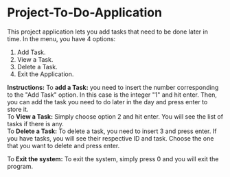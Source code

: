 # Project-To-Do-Application
This project application lets you add tasks that need to be done later in time. 
In the menu, you have 4 options: 
1. Add Task.
2. View a Task.
3. Delete a Task. 
0. Exit the Application.

**Instructions:** 
To **add a Task:**
 you need to insert the number corresponding to the "Add Task" 
option. In this case is the integer "1" and hit enter.
Then, you can add the task you need to do later in the day and press enter to 
store it.<br>
To **View a Task:**
Simply choose option 2 and hit enter. You will see the list of tasks if there is 
any. <br>
To **Delete a Task:** 
To delete a task, you need to insert 3 and press enter. If you have tasks, you 
will see their respective ID and task. Choose the one that you want to delete and 
press enter. <br>

To **Exit the system:** 
To exit the system, simply press 0 and you will exit the program. 
 
